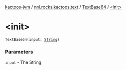 [kactoos-jvm](../../index.md) / [nnl.rocks.kactoos.text](../index.md) / [TextBase64](index.md) / [&lt;init&gt;](./-init-.md)

# &lt;init&gt;

`TextBase64(input: `[`String`](https://kotlinlang.org/api/latest/jvm/stdlib/kotlin/-string/index.html)`)`

### Parameters

`input` - The String